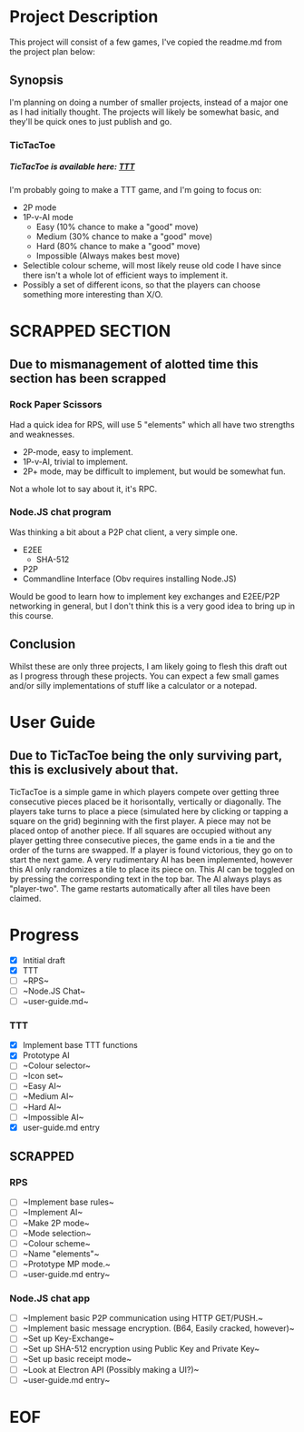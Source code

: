 # Project Description
This project will consist of a few games, I've copied the readme.md from the project plan below:

## Synopsis
I'm planning on doing a number of smaller projects, instead of a major one as I had initially thought.
The projects will likely be somewhat basic, and they'll be quick ones to just publish and go.

### TicTacToe
##### TicTacToe is available here: [TTT](https://vuxcode.github.io/pr1-project-ZiotecH/ttt.html)
I'm probably going to make a TTT game, and I'm going to focus on:
* 2P mode
* 1P-v-AI mode
  * Easy        (10% chance to make a "good" move)
  * Medium      (30% chance to make a "good" move)
  * Hard        (80% chance to make a "good" move)
  * Impossible  (Always makes best move)
* Selectible colour scheme, will most likely reuse old code I have since there isn't a whole lot of efficient ways to implement it.
* Possibly a set of different icons, so that the players can choose something more interesting than X/O.

# SCRAPPED SECTION
## Due to mismanagement of alotted time this section has been scrapped

### Rock Paper Scissors
Had a quick idea for RPS, will use 5 "elements" which all have two strengths and weaknesses.

* 2P-mode, easy to implement.
* 1P-v-AI, trivial to implement.
* 2P+ mode, may be difficult to implement, but would be somewhat fun.

Not a whole lot to say about it, it's RPC.

### Node.JS chat program
Was thinking a bit about a P2P chat client, a very simple one.

* E2EE
  * SHA-512
* P2P
* Commandline Interface (Obv requires installing Node.JS)

Would be good to learn how to implement key exchanges and E2EE/P2P networking in general, but I don't think this is a very good idea to bring up in this course.

## Conclusion
Whilst these are only three projects, I am likely going to flesh this draft out as I progress through these projects.
You can expect a few small games and/or silly implementations of stuff like a calculator or a notepad.

# User Guide

## Due to TicTacToe being the only surviving part, this is exclusively about that.

TicTacToe is a simple game in which players compete over getting three consecutive pieces placed be it horisontally, vertically or diagonally.
The players take turns to place a piece (simulated here by clicking or tapping a square on the grid) beginning with the first player.
A piece may not be placed ontop of another piece.
If all squares are occupied without any player getting three consecutive pieces, the game ends in a tie and the order of the turns are swapped.
If a player is found victorious, they go on to start the next game.
A very rudimentary AI has been implemented, however this AI only randomizes a tile to place its piece on.
This AI can be toggled on by pressing the corresponding text in the top bar.
The AI always plays as "player-two".
The game restarts automatically after all tiles have been claimed.

# Progress
- [x] Intitial draft
- [x] TTT
- [ ] ~RPS~
- [ ] ~Node.JS Chat~
- [ ] ~user-guide.md~

### TTT
- [x] Implement base TTT functions
- [x] Prototype AI
- [ ] ~Colour selector~
- [ ] ~Icon set~
- [ ] ~Easy AI~
- [ ] ~Medium AI~
- [ ] ~Hard AI~
- [ ] ~Impossible AI~
- [x] user-guide.md entry

## SCRAPPED

### RPS
- [ ] ~Implement base rules~
- [ ] ~Implement AI~
- [ ] ~Make 2P mode~
- [ ] ~Mode selection~
- [ ] ~Colour scheme~
- [ ] ~Name "elements"~
- [ ] ~Prototype MP mode.~
- [ ] ~user-guide.md entry~

### Node.JS chat app
- [ ] ~Implement basic P2P communication using HTTP GET/PUSH.~
- [ ] ~Implement basic message encryption. (B64, Easily cracked, however)~
- [ ] ~Set up Key-Exchange~
- [ ] ~Set up SHA-512 encryption using Public Key and Private Key~
- [ ] ~Set up basic receipt mode~
- [ ] ~Look at Electron API (Possibly making a UI?)~
- [ ] ~user-guide.md entry~

# EOF